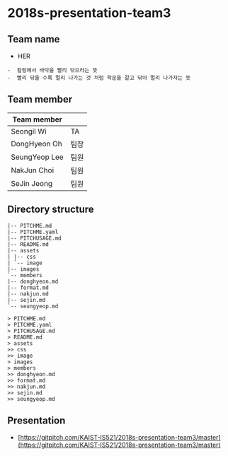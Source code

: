 # 2018s-presentation-team3

## Team name

 - HER
 ```
 -  컬링에서 바닥을 빨리 닦으라는 뜻
 -  빨리 닦을 수록 멀리 나가는 것 처럼 학문을 갈고 닦아 멀리 나가자는 뜻
 ```

## Team member

| Team member     |  |
|-----------------|------|
|  Seongil Wi     |  TA  |
|  DongHyeon Oh   | 팀장 |
|  SeungYeop Lee  | 팀원 |
|  NakJun Choi    | 팀원 |
|  SeJin Jeong    | 팀원 |

## Directory structure

```
|-- PITCHME.md
|-- PITCHME.yaml
|-- PITCHUSAGE.md
|-- README.md
|-- assets
| |-- css
| `-- image
|-- images
`-- members
|-- donghyeon.md
|-- format.md
|-- nakjun.md
|-- sejin.md
`-- seungyeop.md
```

```
> PITCHME.md
> PITCHME.yaml
> PITCHUSAGE.md
> README.md
> assets
>> css
>> image
> images
> members
>> donghyeon.md
>> format.md
>> nakjun.md
>> sejin.md
>> seungyeop.md
```

## Presentation

 - [https://gitpitch.com/KAIST-IS521/2018s-presentation-team3/master](https://gitpitch.com/KAIST-IS521/2018s-presentation-team3/master)
